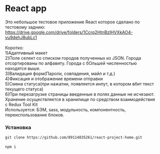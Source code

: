 # React app

Это небольшое тестовое приложение React которое сделано по тестовому заднию: \
https://drive.google.com/drive/folders/1Ccrq2HtnBzIHVXkAO4-vu9dehJ8ubLc1 \
\
Коротко: \
1)Адаптивный макет \
2)Поле селект со списком городов полученных из JSON. Города отсoртированы по 
алфавиту. Города с бОльшей численностью находятся выше. \
3)Валидация форм(Пароли, совпадения, майл и т.д.) \
4)Фиксация и отображение времени отправки \
5)Смена статуса(при нажатии, появляется инпут, в котором вбит текст текущего 
статуса) \
6)При перезагрузке страницы введенные в полях данные не исчезают. Хранение осуществляется в хранилище по средством взаимодействия с Redux Tool Kit
\
Используется: БЭМ, sass, модульность, компонентность, переиспользование блоков.  

### Установка

`git clone https://github.com/89114835261/react-project-home.git` \
\
`npm i`

